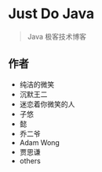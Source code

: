 #  Just Do Java

>  Java 极客技术博客

## 作者

- 纯洁的微笑
- 沉默王二
- 迷恋着你微笑的人
- 子悠
- 懿
- 乔二爷
- Adam Wong
- 贾思谦
- others

